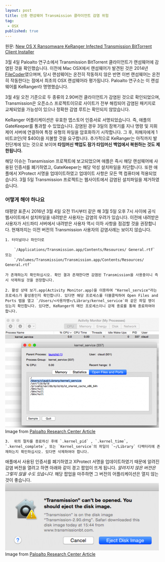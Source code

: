 ```yaml
---
layout: post
title: 신종 랜섬웨어 Transmission 클라이언트 감염 위험
tag:
 - OSX
published: true
---
```

원문: [New OS X Ransomware KeRanger Infected Transmission BitTorrent Client Installer](http://researchcenter.paloaltonetworks.com/2016/03/new-os-x-ransomware-keranger-infected-transmission-bittorrent-client-installer/)

3월 4일 Paloalto 연구소에서 Transmission BitTorrent 클라이언트가 랜섬웨어에 감염된 것을 확인했습니다. 이전에 Mac OSX에서 랜섬웨어가 발견된 것은 2014년 [FileCoder](https://securelist.com/blog/research/66760/unfinished-ransomware-for-macos-x/)였으며며, 당시 랜섬웨어는 온전히 작동하지 않은 반면 이번 랜섬웨어는 온전히 작동한다는 점에서 최초의 OSX 랜섬웨어라 평가됩니다. Paloalto 연구소는 이 랜섬웨어를 KeRanger라 명명했습니다.

3월 4일 오전 기준으로 두 종류의 2.90버전 클라이언트가 감염된 것으로 확인되었으며, Transmission은 오픈소스 프로젝트이므로 사이트가 전부 해킹되어 감염된 패키지로 교체되었을 가능성이 있으나 정확한 감염 루트는 확인되지 않았습니다.

KeRanger 어플리케이션은 유효한 앱스토어 인증서로 서명되었습니다. 즉, 애플의 GateKeeper를 통과할 수 있었습니다. 감염된 경우 3일의 잠복기를 지나 명령 및 지휘 제어 서버에 연결하여 특정 유형의 파일을 암호화하기 시작합니다. 그 후, 피해자에게 1 비트코인(약 $400)을 지불할 것을 요구합니다. 추가적으로 KeRanger는 아직까지 발전단계에 있는 것으로 보이며 **타임머신 백업도 잠가 타임머신 백업에서 복원하는 것도 제한됩니다.**

해당 이슈는 Transmission 프로젝트에 보고되었으며 애플은 즉시 해당 랜섬웨어에 사용된 인증서를 폐기하였고, GateKeeper는 해당 악성 설치파일을 차단합니다. 또한 애플에서 XProtect 서명을 업데이트하였고 업데이트 사항은 모든 맥 컴퓨터에 적용되었습니다. 3월 5일 Transmission 프로젝트는 웹사이트에서 감염된 설치파일을 제거하였습니다.

### 어떻게 해야 하나요

태평양 표준시 2016년 3월 4일 오전 11시부터 같은 해 3월 5일 오후 7시 사이에 공식 웹사이트에서 설치파일을 내려받은 사용자는 감염의 우려가 있습니다. 이전에 내려받은 사용자가 서드파티 서버에서 내려받은 사용자 역시 이하 사항을 점검할 것을 권장합니다. 현재까지는 이전 버전의 Transmission 사용자의 감염사례는 보이지 않습니다.

    1. 터미널이나 파인더로

        `/Applications/Transmission.app/Contents/Resources/ General.rtf` 또는
        `/Volumes/Transmission/Transmission.app/Contents/Resources/ General.rtf` 

    가 존재하는지 확인하십시오. 확인 결과 존재한다면 감염된 Transmission을 사용중이니 즉시 삭제하실 것을 권장합니다.

    2. 활성 상태 보기.app(Activity Monitor.app)을 이용하여 "Kernel_service"라는 프로세스가 활성중인지 확인합니다. 있다면 해당 프로세스를 더블클릭하여 Open Files and Ports 탭을 열고 `/Users/<사용자명>/Library/kernel_service`와 같은 파일 명이 있는지 확인합니다. 있다면, KeRanger의 메인 프로세스이니 강제 종료를 통해 종료하여야 합니다.
![](/images/2016-03-07/activity_monitor.png)Image from [Paloalto Research Center Article](http://researchcenter.paloaltonetworks.com/2016/03/new-os-x-ransomware-keranger-infected-transmission-bittorrent-client-installer/)

    3.  위의 절차를 종료하신 후에 `.kernel_pid` , `.kernel_time`, `.kernel_complete`, 또는 `Kernel_service`의 파일이 `~/Library` 디렉터리에 존재하는지 확인하십시오. 있다면 삭제하여야 합니다.

애플에서 사용된 인증서를 폐기하였고 XProtect 서명을 업데이트하였기 때문에 알려진 감염 버전을 열려고 하면 아래와 같이 경고 팝업이 뜨게 됩니다. *알려지지 않은 버전은 그렇지 않을 수도 있습니다.* 해당 팝업을 마주하면 그 버전의 어플리케이션은 열지 않는 것이 좋습니다.
![](/images/2016-03-07/warning_dialog.png)Image from [Paloalto Research Center Article](http://researchcenter.paloaltonetworks.com/2016/03/new-os-x-ransomware-keranger-infected-transmission-bittorrent-client-installer/)